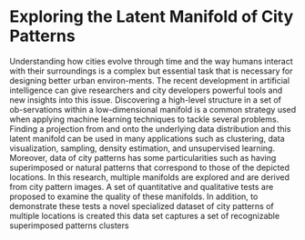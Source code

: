 # Exploring the Latent Manifold of City Patterns
Understanding how cities evolve through time and the way humans interact with their surroundings is a complex but essential task that is necessary for designing better urban environ-ments. The recent development in artificial intelligence can give researchers and city developers powerful tools and new insights into this issue. Discovering a high-level structure in a set of ob-servations within a low-dimensional manifold is a common strategy used when applying machine learning techniques to tackle several problems. Finding a projection from and onto the underlying data distribution and this latent manifold can be used in many applications such as clustering, data visualization, sampling, density estimation, and unsupervised learning. Moreover, data of city patterns has some particularities such as having superimposed or natural patterns that correspond to those of the depicted locations. In this research, multiple manifolds are explored and are derived from city pattern images. A set of quantitative and qualitative tests are proposed to examine the quality of these manifolds. In addition, to demonstrate these tests a novel specialized dataset of city patterns of multiple locations is created this data set captures a set of recognizable superimposed patterns clusters
